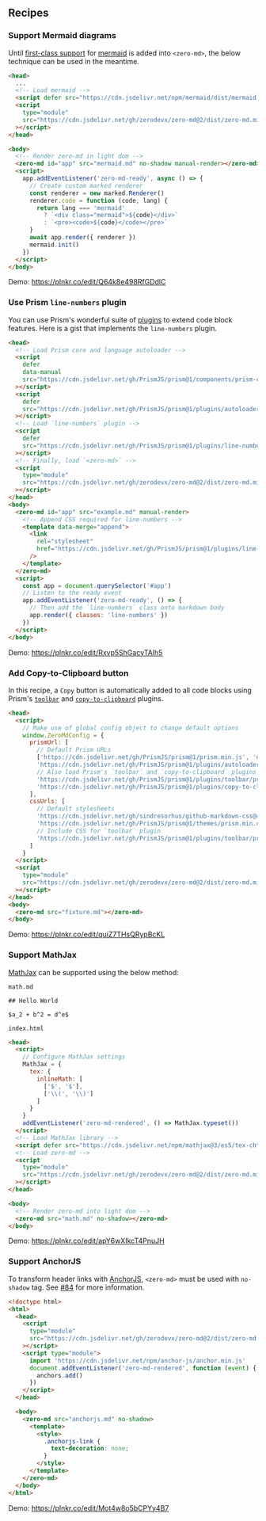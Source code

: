 ## Recipes

### Support Mermaid diagrams

Until [first-class support](https://github.com/zerodevx/zero-md/issues/65) for
[mermaid](https://github.com/mermaid-js/mermaid) is added into `<zero-md>`, the below technique can
be used in the meantime.

```html
<head>
  ...
  <!-- Load mermaid -->
  <script defer src="https://cdn.jsdelivr.net/npm/mermaid/dist/mermaid.min.js"></script>
  <script
    type="module"
    src="https://cdn.jsdelivr.net/gh/zerodevx/zero-md@2/dist/zero-md.min.js"
  ></script>
</head>

<body>
  <!-- Render zero-md in light dom -->
  <zero-md id="app" src="mermaid.md" no-shadow manual-render></zero-md>
  <script>
    app.addEventListener('zero-md-ready', async () => {
      // Create custom marked renderer
      const renderer = new marked.Renderer()
      renderer.code = function (code, lang) {
        return lang === 'mermaid'
          ? `<div class="mermaid">${code}</div>`
          : `<pre><code>${code}</code></pre>`
      }
      await app.render({ renderer })
      mermaid.init()
    })
  </script>
</body>
```

Demo: https://plnkr.co/edit/Q64k8e498RfGDdlC

### Use Prism `line-numbers` plugin

You can use Prism's wonderful suite of [plugins](https://prismjs.com/index.html#plugins) to extend
code block features. Here is a gist that implements the `line-numbers` plugin.

```html
<head>
  <!-- Load Prism core and language autoloader -->
  <script
    defer
    data-manual
    src="https://cdn.jsdelivr.net/gh/PrismJS/prism@1/components/prism-core.min.js"
  ></script>
  <script
    defer
    src="https://cdn.jsdelivr.net/gh/PrismJS/prism@1/plugins/autoloader/prism-autoloader.min.js"
  ></script>
  <!-- Load `line-numbers` plugin -->
  <script
    defer
    src="https://cdn.jsdelivr.net/gh/PrismJS/prism@1/plugins/line-numbers/prism-line-numbers.min.js"
  ></script>
  <!-- Finally, load `<zero-md>` -->
  <script
    type="module"
    src="https://cdn.jsdelivr.net/gh/zerodevx/zero-md@2/dist/zero-md.min.js"
  ></script>
</head>
<body>
  <zero-md id="app" src="example.md" manual-render>
    <!-- Append CSS required for line-numbers -->
    <template data-merge="append">
      <link
        rel="stylesheet"
        href="https://cdn.jsdelivr.net/gh/PrismJS/prism@1/plugins/line-numbers/prism-line-numbers.css"
      />
    </template>
  </zero-md>
  <script>
    const app = document.querySelector('#app')
    // Listen to the ready event
    app.addEventListener('zero-md-ready', () => {
      // Then add the `line-numbers` class onto markdown body
      app.render({ classes: 'line-numbers' })
    })
  </script>
</body>
```

Demo: https://plnkr.co/edit/Rxvp5ShGacyTAIh5

### Add Copy-to-Clipboard button

In this recipe, a `Copy` button is automatically added to all code blocks using Prism's
[`toolbar`](https://prismjs.com/plugins/toolbar/) and
[`copy-to-clipboard`](https://prismjs.com/plugins/copy-to-clipboard/) plugins.

```html
<head>
  <script>
    // Make use of global config object to change default options
    window.ZeroMdConfig = {
      prismUrl: [
        // Default Prism URLs
        ['https://cdn.jsdelivr.net/gh/PrismJS/prism@1/prism.min.js', 'data-manual'],
        'https://cdn.jsdelivr.net/gh/PrismJS/prism@1/plugins/autoloader/prism-autoloader.min.js',
        // Also load Prism's `toolbar` and `copy-to-clipboard` plugins
        'https://cdn.jsdelivr.net/gh/PrismJS/prism@1/plugins/toolbar/prism-toolbar.min.js',
        'https://cdn.jsdelivr.net/gh/PrismJS/prism@1/plugins/copy-to-clipboard/prism-copy-to-clipboard.min.js'
      ],
      cssUrls: [
        // Default stylesheets
        'https://cdn.jsdelivr.net/gh/sindresorhus/github-markdown-css@4/github-markdown.min.css',
        'https://cdn.jsdelivr.net/gh/PrismJS/prism@1/themes/prism.min.css',
        // Include CSS for `toolbar` plugin
        'https://cdn.jsdelivr.net/gh/PrismJS/prism@1/plugins/toolbar/prism-toolbar.min.css'
      ]
    }
  </script>
  <script
    type="module"
    src="https://cdn.jsdelivr.net/gh/zerodevx/zero-md@2/dist/zero-md.min.js"
  ></script>
</head>
<body>
  <zero-md src="fixture.md"></zero-md>
</body>
```

Demo: https://plnkr.co/edit/quiZ7THsQRypBcKL

### Support MathJax

[MathJax](https://github.com/mathjax/MathJax) can be supported using the below method:

`math.md`

```
## Hello World

$a_2 + b^2 = d^e$
```

`index.html`

```html
<head>
  <script>
    // Configure MathJax settings
    MathJax = {
      tex: {
        inlineMath: [
          ['$', '$'],
          ['\\(', '\\)']
        ]
      }
    }
    addEventListener('zero-md-rendered', () => MathJax.typeset())
  </script>
  <!-- Load MathJax library -->
  <script defer src="https://cdn.jsdelivr.net/npm/mathjax@3/es5/tex-chtml.js"></script>
  <!-- Load zero-md -->
  <script
    type="module"
    src="https://cdn.jsdelivr.net/gh/zerodevx/zero-md@2/dist/zero-md.min.js"
  ></script>
</head>

<body>
  <!-- Render zero-md into light dom -->
  <zero-md src="math.md" no-shadow></zero-md>
</body>
```

Demo: https://plnkr.co/edit/apY6wXIkcT4PnuJH

### Support AnchorJS

To transform header links with [AnchorJS](https://github.com/bryanbraun/anchorjs), `<zero-md>` must
be used with `no-shadow` tag. See [#84](https://github.com/zerodevx/zero-md/issues/84) for more
information.

```html
<!doctype html>
<html>
  <head>
    <script
      type="module"
      src="https://cdn.jsdelivr.net/gh/zerodevx/zero-md@2/dist/zero-md.min.js"
    ></script>
    <script type="module">
      import 'https://cdn.jsdelivr.net/npm/anchor-js/anchor.min.js'
      document.addEventListener('zero-md-rendered', function (event) {
        anchors.add()
      })
    </script>
  </head>

  <body>
    <zero-md src="anchorjs.md" no-shadow>
      <template>
        <style>
          .anchorjs-link {
            text-decoration: none;
          }
        </style>
      </template>
    </zero-md>
  </body>
</html>
```

Demo: <https://plnkr.co/edit/Mot4w8o5bCPYy4B7>
